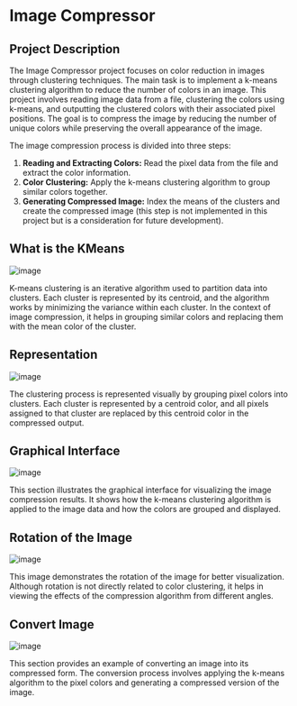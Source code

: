# Image Compressor

## Project Description

The Image Compressor project focuses on color reduction in images through clustering techniques. The main task is to implement a k-means clustering algorithm to reduce the number of colors in an image. This project involves reading image data from a file, clustering the colors using k-means, and outputting the clustered colors with their associated pixel positions. The goal is to compress the image by reducing the number of unique colors while preserving the overall appearance of the image.

The image compression process is divided into three steps:
1. **Reading and Extracting Colors:** Read the pixel data from the file and extract the color information.
2. **Color Clustering:** Apply the k-means clustering algorithm to group similar colors together.
3. **Generating Compressed Image:** Index the means of the clusters and create the compressed image (this step is not implemented in this project but is a consideration for future development).

## What is the KMeans

![image](https://github.com/user-attachments/assets/7690d26f-122e-408e-ae76-a6e7823238ae)

K-means clustering is an iterative algorithm used to partition data into clusters. Each cluster is represented by its centroid, and the algorithm works by minimizing the variance within each cluster. In the context of image compression, it helps in grouping similar colors and replacing them with the mean color of the cluster.

## Representation

![image](https://github.com/user-attachments/assets/29e42c4f-c84b-4a97-9cdb-e505e8d721e2)

The clustering process is represented visually by grouping pixel colors into clusters. Each cluster is represented by a centroid color, and all pixels assigned to that cluster are replaced by this centroid color in the compressed output.

## Graphical Interface

![image](https://github.com/user-attachments/assets/c81512de-76b4-47e9-ad10-ebff9ffae35f)

This section illustrates the graphical interface for visualizing the image compression results. It shows how the k-means clustering algorithm is applied to the image data and how the colors are grouped and displayed.

## Rotation of the Image

![image](https://github.com/user-attachments/assets/17b3c780-8248-4aab-9f52-029aebbe367f)

This image demonstrates the rotation of the image for better visualization. Although rotation is not directly related to color clustering, it helps in viewing the effects of the compression algorithm from different angles.

## Convert Image

![image](https://github.com/user-attachments/assets/a8faccb4-6fb1-4eba-85a0-0324aa886d9f)

This section provides an example of converting an image into its compressed form. The conversion process involves applying the k-means algorithm to the pixel colors and generating a compressed version of the image.
